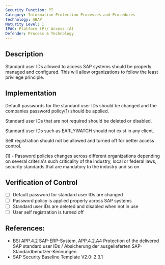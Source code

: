 ```yaml
---
Security Function: PT
Category: Information Protection Processes and Procedures
Technology: ABAP
Maturity Level: 1
IPAC: Platform (P)/ Access (A)
Defender: Process & Technology
---
```


## Description

 Standard user IDs allowed to access SAP systems should be properly managed and configured. This will allow organizations to follow the least privilege principle.

## Implementation

Default passwords for the standard user IDs should be changed and the companies password policy(1) should be applied.

Standard user IDs that are not required should be deleted or disabled.

Standard user IDs such as EARLYWATCH should not exist in any client.

Self registration should not be allowed and turned off for better access control.

(1) - Password policies changes across different organizations depending on several criteria's such criticality of the industry, local or federal laws, security standards that are mandatory to the industry and so on  

## Verification of Control

- [ ] Default password for standard user IDs are changed
- [ ] Password policy is applied properly across SAP systems
- [ ] Standard user IDs are deleted and disabled when not in use
- [ ] User self registration is turned off

## References:
- BSI APP.4.2 SAP-ERP-System, APP.4.2.A4 Protection of the delivered SAP standard user IDs / Absicherung der ausgelieferten SAP-Standardbenutzer-Kennungen
- SAP Security Baseline Template V2.0: 2.3.1

